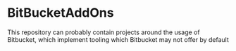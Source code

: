 # BitBucketAddOns
This repository can probably contain projects around the usage of Bitbucket, which implement tooling which Bitbucket may not offer by default
